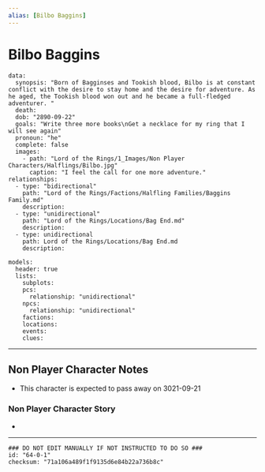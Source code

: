 ```yaml
---
alias: [Bilbo Baggins]
---
```

# Bilbo Baggins

```RpgManagerData
data: 
  synopsis: "Born of Bagginses and Tookish blood, Bilbo is at constant conflict with the desire to stay home and the desire for adventure. As he aged, the Tookish blood won out and he became a full-fledged adventurer. "
  death: 
  dob: "2890-09-22"
  goals: "Write three more books\nGet a necklace for my ring that I will see again"
  pronoun: "he"
  complete: false
  images: 
    - path: "Lord of the Rings/1_Images/Non Player Characters/Halflings/Bilbo.jpg"
      caption: "I feel the call for one more adventure."
relationships: 
  - type: "bidirectional"
    path: "Lord of the Rings/Factions/Halfling Families/Baggins Family.md"
    description: 
  - type: "unidirectional"
    path: "Lord of the Rings/Locations/Bag End.md"
    description: 
  - type: unidirectional
    path: Lord of the Rings/Locations/Bag End.md
    description: 
```

```RpgManager
models: 
  header: true
  lists: 
    subplots: 
    pcs: 
      relationship: "unidirectional"
    npcs: 
      relationship: "unidirectional"
    factions: 
    locations: 
    events: 
    clues: 
```

---

## Non Player Character Notes

- This character is expected to pass away on 3021-09-21

### Non Player Character Story

-

---

```RpgManagerID
### DO NOT EDIT MANUALLY IF NOT INSTRUCTED TO DO SO ###
id: "64-0-1"
checksum: "71a106a489f1f9135d6e84b22a736b8c"
```
